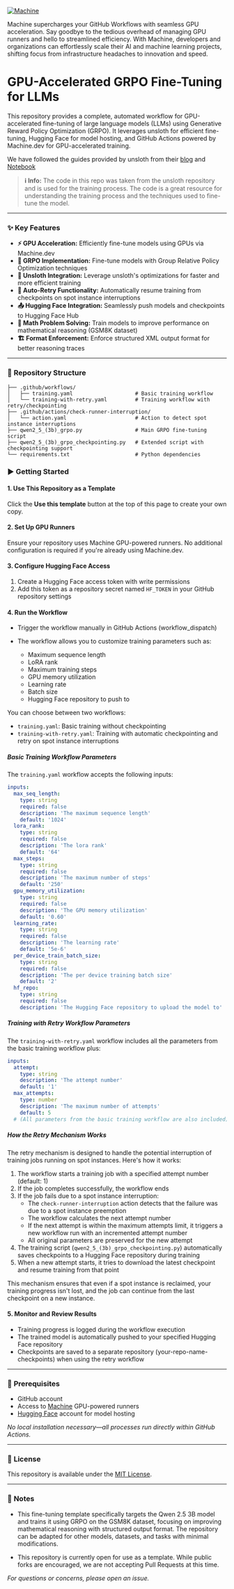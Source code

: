 [![Machine](./docs/github-repo-banner.png)](https://machine.dev/)

Machine supercharges your GitHub Workflows with seamless GPU acceleration. Say goodbye to the tedious overhead of managing GPU runners and hello to streamlined efficiency. With Machine, developers and organizations can effortlessly scale their AI and machine learning projects, shifting focus from infrastructure headaches to innovation and speed.


# GPU-Accelerated GRPO Fine-Tuning for LLMs

This repository provides a complete, automated workflow for GPU-accelerated fine-tuning of large language models (LLMs) using Generative Reward Policy Optimization (GRPO). It leverages unsloth for efficient fine-tuning, Hugging Face for model hosting, and GitHub Actions powered by Machine.dev for GPU-accelerated training.

We have followed the guides provided by unsloth from their [blog](https://unsloth.ai/blog/r1-reasoning) 
and [Notebook](https://colab.research.google.com/github/unslothai/notebooks/blob/main/nb/Qwen2.5_(3B)-GRPO.ipynb)

> **ℹ️ Info:** The code in this repo was taken from the unsloth repository and is used
for the training process. The code is a great resource for understanding the training
process and the techniques used to fine-tune the model.

---

### ✨ **Key Features**

- **⚡ GPU Acceleration:**  Efficiently fine-tune models using GPUs via Machine.dev
- **🚀 GRPO Implementation:** Fine-tune models with Group Relative Policy Optimization techniques
- **💪 Unsloth Integration:** Leverage unsloth's optimizations for faster and more efficient training
- **🔄 Auto-Retry Functionality:** Automatically resume training from checkpoints on spot instance interruptions
- **📤 Hugging Face Integration:** Seamlessly push models and checkpoints to Hugging Face Hub
- **🧮 Math Problem Solving:** Train models to improve performance on mathematical reasoning (GSM8K dataset)
- **🏗️ Format Enforcement:** Enforce structured XML output format for better reasoning traces

---

### 📁 **Repository Structure**

```
├── .github/workflows/
│   ├── training.yaml                    # Basic training workflow
│   └── training-with-retry.yaml         # Training workflow with retry/checkpointing
├── .github/actions/check-runner-interruption/
│   └── action.yaml                      # Action to detect spot instance interruptions
├── qwen2_5_(3b)_grpo.py                 # Main GRPO fine-tuning script
├── qwen2_5_(3b)_grpo_checkpointing.py   # Extended script with checkpointing support
└── requirements.txt                     # Python dependencies
```

### ▶️ **Getting Started**

#### 1. **Use This Repository as a Template**
Click the **Use this template** button at the top of this page to create your own copy.

#### 2. **Set Up GPU Runners**
Ensure your repository uses Machine GPU-powered runners. No additional configuration is required if you're already using Machine.dev.

#### 3. **Configure Hugging Face Access**

1. Create a Hugging Face access token with write permissions
2. Add this token as a repository secret named `HF_TOKEN` in your GitHub repository settings

#### 4. **Run the Workflow**

- Trigger the workflow manually in GitHub Actions (workflow_dispatch)
- The workflow allows you to customize training parameters such as:

  - Maximum sequence length
  - LoRA rank
  - Maximum training steps
  - GPU memory utilization
  - Learning rate
  - Batch size
  - Hugging Face repository to push to

You can choose between two workflows:

- `training.yaml`: Basic training without checkpointing
- `training-with-retry.yaml`: Training with automatic checkpointing and retry on spot instance interruptions

##### Basic Training Workflow Parameters

The `training.yaml` workflow accepts the following inputs:

```yaml
inputs:
  max_seq_length:
    type: string
    required: false
    description: 'The maximum sequence length'
    default: '1024'
  lora_rank:
    type: string
    required: false
    description: 'The lora rank'
    default: '64'
  max_steps:
    type: string
    required: false
    description: 'The maximum number of steps'
    default: '250'
  gpu_memory_utilization:
    type: string
    required: false
    description: 'The GPU memory utilization'
    default: '0.60'
  learning_rate:
    type: string
    required: false
    description: 'The learning rate'
    default: '5e-6'
  per_device_train_batch_size:
    type: string
    required: false
    description: 'The per device training batch size'
    default: '2'
  hf_repo:
    type: string
    required: false
    description: 'The Hugging Face repository to upload the model to'
```

##### Training with Retry Workflow Parameters

The `training-with-retry.yaml` workflow includes all the parameters from the basic training workflow plus:

```yaml
inputs:
  attempt:
    type: string
    description: 'The attempt number'
    default: '1'
  max_attempts:
    type: number
    description: 'The maximum number of attempts'
    default: 5
  # (All parameters from the basic training workflow are also included)
```

##### How the Retry Mechanism Works

The retry mechanism is designed to handle the potential interruption of training jobs running on spot instances. Here's how it works:

1. The workflow starts a training job with a specified attempt number (default: 1)
2. If the job completes successfully, the workflow ends
3. If the job fails due to a spot instance interruption:
   - The `check-runner-interruption` action detects that the failure was due to a spot instance preemption
   - The workflow calculates the next attempt number
   - If the next attempt is within the maximum attempts limit, it triggers a new workflow run with an incremented attempt number
   - All original parameters are preserved for the new attempt
4. The training script (`qwen2_5_(3b)_grpo_checkpointing.py`) automatically saves checkpoints to a Hugging Face repository during training
5. When a new attempt starts, it tries to download the latest checkpoint and resume training from that point

This mechanism ensures that even if a spot instance is reclaimed, your training progress isn't lost, and the job can continue from the last checkpoint on a new instance.

#### 5. **Monitor and Review Results**

- Training progress is logged during the workflow execution
- The trained model is automatically pushed to your specified Hugging Face repository
- Checkpoints are saved to a separate repository (your-repo-name-checkpoints) when using the retry workflow

---

### 🔑 **Prerequisites**


- GitHub account
- Access to [Machine](https://machine.dev) GPU-powered runners
- [Hugging Face](https://huggingface.co) account for model hosting

_No local installation necessary—all processes run directly within GitHub Actions._

---

### 📄 **License**

This repository is available under the [MIT License](LICENSE).

---

### 📌 **Notes**

- This fine-tuning template specifically targets the Qwen 2.5 3B model and trains it using GRPO on the GSM8K dataset, focusing on improving mathematical reasoning with structured output format. The repository can be adapted for other models, datasets, and tasks with minimal modifications.

- This repository is currently open for use as a template. While public forks are encouraged, we are not accepting Pull Requests at this time.

_For questions or concerns, please open an issue._

